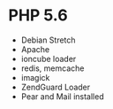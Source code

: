 # PHP 5.6

* Debian Stretch
* Apache
* ioncube loader
* redis, memcache
* imagick
* ZendGuard Loader
* Pear and Mail installed
